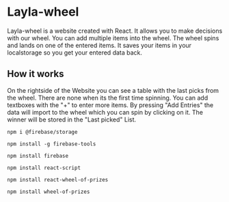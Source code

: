 # Layla-wheel
Layla-wheel is a website created with React. It allows you to make decisions with our wheel. You can add multiple items into the wheel. The wheel spins and lands on one of the entered items. 
It saves your items in your localstorage so you get your entered data back.

## How it works
On the rightside of the Website you can see a table with the last picks from the wheel. There are none when its the first time spinning. You can add textboxes with the "+" to enter more items. By pressing "Add Entries" the data will import to the wheel which you can spin by clicking on it. The winner will be stored in the "Last picked" List.

```
npm i @firebase/storage

npm install -g firebase-tools

npm install firebase

npm install react-script

npm install react-wheel-of-prizes

npm install wheel-of-prizes
```

